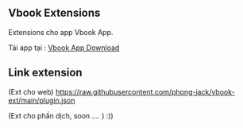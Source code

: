 ## Vbook Extensions

Extensions cho app Vbook App.

Tải app tại : [Vbook App Download](https://bit.ly/vbookapp)

## Link extension
(Ext cho web)
https://raw.githubusercontent.com/phong-jack/vbook-ext/main/plugin.json

(Ext cho phần dịch, soon .... )
:)) 

